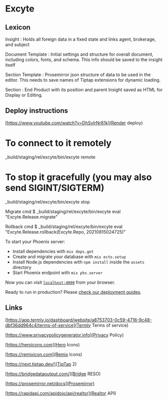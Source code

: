 # Excyte

## Lexicon

Insight
: Holds all foreign data in a fixed state and links agent, brokerage, and subject  

Document Template
: Initial settings and structure for overall document, including colors, fonts, and schema. This info should be saved to the insight itself 

Section Template
: Prosemirror json structure of data to be used in the editor. This needs to save names of Tiptap extensions for dynamic loading.

Section
: End Product with its position and parent Insight saved as HTML for Display or Editing.  

## Deploy instructions

[https://www.youtube.com/watch?v=DhSylrNr81k](Render deploy)
# To connect to it remotely
_build/staging/rel/excyte/bin/excyte remote  
# To stop it gracefully (you may also send SIGINT/SIGTERM)
_build/staging/rel/excyte/bin/excyte stop

Migrate cmd $ _build/staging/rel/excyte/bin/excyte eval "Excyte.Release.migrate"

Rollback cmd $ _build/staging/rel/excyte/bin/excyte eval "Excyte.Release.rollback(Excyte.Repo, 20210815024725)"

To start your Phoenix server:

* Install dependencies with `mix deps.get`
* Create and migrate your database with `mix ecto.setup`
* Install Node.js dependencies with `npm install` inside the `assets` directory
* Start Phoenix endpoint with `mix phx.server`

Now you can visit [`localhost:4000`](http://localhost:4000) from your browser.

Ready to run in production? Please [check our deployment guides](https://hexdocs.pm/phoenix/deployment.html).

## Links

[https://app.termly.io/dashboard/website/a8753703-0c59-4716-9c48-dbf36dd964c4/terms-of-service](Termly Terms of service)

[https://www.privacypolicygenerator.info](Privacy Policy)

[https://heroicons.com](Hero Icons)

[https://remixicon.com](Remix Icons)

[https://next.tiptap.dev/](TipTap 2)

[https://bridgedataoutput.com/](Bridge RESO)

[https://prosemirror.net/docs](Prosemirror)

[https://rapidapi.com/apidojo/api/realtor](Realtor API)

